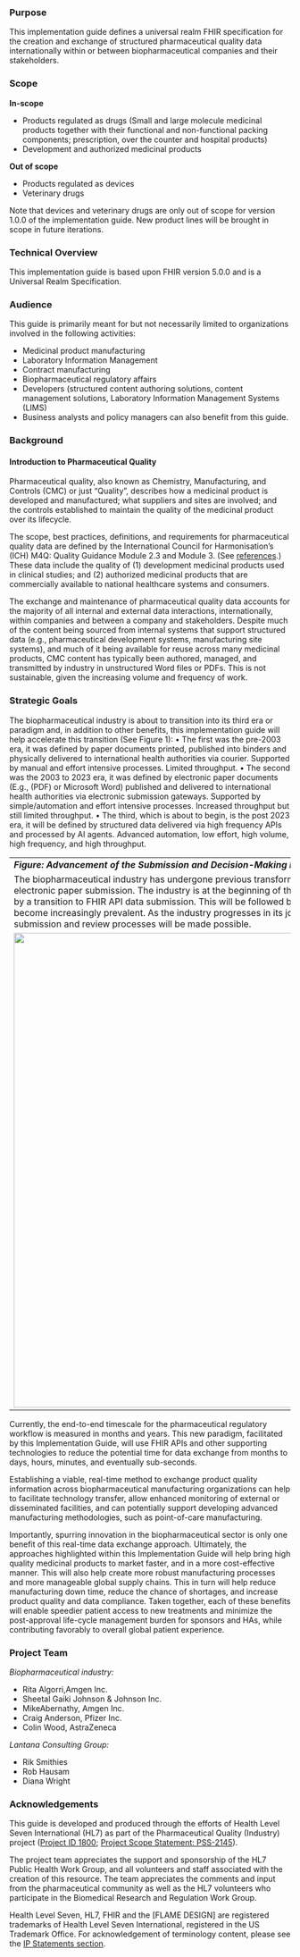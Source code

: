 ### Purpose
This implementation guide defines a universal realm FHIR specification for the creation and exchange of structured pharmaceutical quality data internationally within or between biopharmaceutical companies and their stakeholders.

### Scope
**In-scope**
- Products regulated as drugs (Small and large molecule medicinal products together with their functional and non-functional packing components; prescription, over the counter and hospital products)
- Development and authorized medicinal products

**Out of scope**
- Products regulated as devices
- Veterinary drugs

Note that devices and veterinary drugs are only out of scope for version 1.0.0 of the implementation guide. New product lines will be brought in scope in future iterations.

### Technical Overview
This implementation guide is based upon FHIR version 5.0.0 and is a Universal Realm Specification.

### Audience
This guide is primarily meant for but not necessarily limited to organizations involved in the following activities:
- Medicinal product manufacturing
- Laboratory Information Management
- Contract manufacturing
- Biopharmaceutical regulatory affairs
- Developers (structured content authoring solutions, content management solutions, Laboratory Information Management Systems (LIMS)
- Business analysts and policy managers can also benefit from this guide.

### Background
#### Introduction to Pharmaceutical Quality
Pharmaceutical quality, also known as Chemistry, Manufacturing, and Controls (CMC) or just “Quality”, describes how a medicinal product is developed and manufactured; what suppliers and sites are involved; and the controls established to maintain the quality of the medicinal product over its lifecycle.

The scope, best practices, definitions, and requirements for pharmaceutical quality data are defined by the International Council for Harmonisation’s (ICH) M4Q: Quality Guidance Module 2.3 and Module 3. (See [references](best_practices).) These data include the quality of (1) development medicinal products used in clinical studies; and (2) authorized medicinal products that are commercially available to national healthcare systems and consumers.

The exchange and maintenance of pharmaceutical quality data accounts for the majority of all internal and external data interactions, internationally, within companies and between a company and stakeholders. Despite much of the content being sourced from internal systems that support structured data (e.g., pharmaceutical development systems, manufacturing site systems), and much of it being available for reuse across many medicinal products, CMC content has typically been authored, managed, and transmitted by industry in unstructured Word files or PDFs. This is not sustainable, given the increasing volume and frequency of work. 

### Strategic Goals
The biopharmaceutical industry is about to transition into its third era or paradigm and, in addition to other benefits, this implementation guide will help accelerate this transition (See Figure 1):
•	The first was the pre-2003 era, it was defined by paper documents printed, published into binders and physically delivered to international health authorities via courier. Supported by manual and effort intensive processes. Limited throughput.
•	The second was the 2003 to 2023 era, it was defined by electronic paper documents (E.g., (PDF) or Microsoft Word) published and delivered to international health authorities via electronic submission gateways. Supported by simple/automation and effort intensive processes. Increased throughput but still limited throughput.
•	The third, which is about to begin, is the post 2023 era, it will be defined by structured data delivered via high frequency APIs and processed by AI agents. Advanced automation, low effort, high volume, high frequency, and high throughput.

<table>
<tr><td><b><i>Figure: Advancement of the Submission and Decision-Making Ecosystems***
<tr><td>The biopharmaceutical industry has undergone previous transformation from paper-based submission to electronic paper submission. The industry is at the beginning of the next iteration of transformation, as signified by a transition to FHIR API data submission. This will be followed by further advancement as AI algorithms become increasingly prevalent. As the industry progresses in its journey towards digital maturity, faster submission and review processes will be made possible.</i></b></td></tr>
<tr><td><img src="pharm_industry_timeline.png" width="850"/></td></tr>
</table>


Currently, the end-to-end timescale for the pharmaceutical regulatory workflow is measured in months and years. This new paradigm, facilitated by this Implementation Guide, will use FHIR APIs and other supporting technologies to reduce the potential time for data exchange from months to days, hours, minutes, and eventually sub-seconds. 

Establishing a viable, real-time method to exchange product quality information across biopharmaceutical manufacturing organizations can help to facilitate technology transfer, allow enhanced monitoring of external or disseminated facilities, and can potentially support developing advanced manufacturing methodologies, such as point-of-care manufacturing. 

Importantly, spurring innovation in the biopharmaceutical sector is only one benefit of this real-time data exchange approach. Ultimately, the approaches highlighted within this Implementation Guide will help bring high quality medicinal products to market faster, and in a more cost-effective manner. This will also help create more robust manufacturing processes and more manageable global supply chains. This in turn will help reduce manufacturing down time, reduce the chance of shortages, and increase product quality and data compliance. Taken together, each of these benefits will enable speedier patient access to new treatments and minimize the post-approval life-cycle management burden for sponsors and HAs, while contributing favorably to overall global patient experience.

### Project Team
*Biopharmaceutical industry:*
- Rita Algorri,Amgen Inc.
- Sheetal Gaiki Johnson & Johnson Inc.
- MikeAbernathy, Amgen Inc.
- Craig Anderson, Pfizer Inc.
- Colin Wood, AstraZeneca 

*Lantana Consulting Group:*
- Rik Smithies
- Rob Hausam
- Diana Wright

### Acknowledgements
This guide is developed and produced through the efforts of Health Level Seven International (HL7) as part of the Pharmaceutical Quality (Industry) project ([Project ID 1800](https://www.hl7.org/special/Committees/projman/searchableProjectIndex.cfm?action=edit&ProjectNumber=1800); [Project Scope Statement: PSS-2145](https://jira.hl7.org/browse/PSS-2145)).

The project team appreciates the support and sponsorship of the HL7 Public Health Work Group, and all volunteers and staff associated with the creation of this resource. The team appreciates the comments and input from the pharmaceutical community as well as the HL7 volunteers who participate in the Biomedical Research and Regulation Work Group.

Health Level Seven, HL7, FHIR and the [FLAME DESIGN] are registered trademarks of Health Level Seven International, registered in the US Trademark Office. For acknowledgement of terminology content, please see the [IP Statements section](downloads.html).